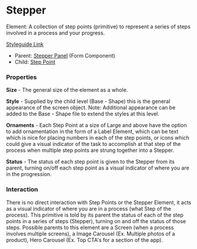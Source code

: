 # Stepper

Element: A collection of step points (primitive) to represent a series of steps involved in a process and your progress.

[Styleguide Link](https://zpl.io/aRRyz5E)

- Parent: [Stepper Panel](https://github.com/able-app/docs/blob/7e988f3a61132db2fd36d56763df3852f06ab3f5/controls/components/stepper-panel.md) (Form Component)
- Child: [Step Point](https://github.com/able-app/docs/blob/b10f6d1205bbfb1cddfd150d1390ba848812d9d0/controls/%CE%B5%20elements/stepper/steppoint.md)

### Properties

**Size** - The general size of the element as a whole.

**Style** - Supplied by the child level (Base - Shape) this is the general appearance of the screen object.  Note: Additional appearance can be added to the Base - Shape file to extend the styles at this level.

**Ornaments** - Each Step Point at a size of Large and above have the option to add ornamentation in the form of a Label Element, which can be text which is nice for placing numbers in each of the step points, or icons which could give a visual indicator of the task to accomplish at that step of the process when multiple step points are strung together into a Stepper.

**Status** - The status of each step point is given to the Stepper from its parent, turning on/off each step point as a visual indicator of where you are in the progression.

### Interaction

There is no direct interaction with Step Points or the Stepper Element, it acts as a visual indicator of where you are in a process (what Step of the process). This primitive is told by its parent the status of each of the step points in a series of steps (Stepper), turning on and off the status of those steps.  Possible parents to this element are a Screen (when a process involves multiple screens), a Image Carousel (Ex. Multiple photos of a product), Hero Carousel (Ex. Top CTA's for a section of the app).
